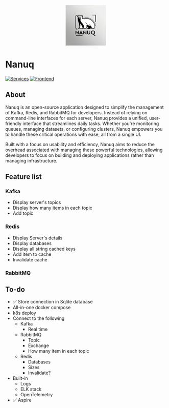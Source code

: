 <p align="center">
    <img src="./images/nanuq-logo.jpg" width="25%"  />
</p>


# Nanuq
[![Services](https://github.com/waelouf/Nanuq/actions/workflows/dotnet.yml/badge.svg)](https://github.com/waelouf/Nanuq/actions/workflows/dotnet.yml)
[![Frontend](https://github.com/waelouf/Nanuq/actions/workflows/vue-app.yml/badge.svg)](https://github.com/waelouf/Nanuq/actions/workflows/vue-app.yml)

## About

Nanuq is an open-source application designed to simplify the management of Kafka, Redis, and RabbitMQ for developers. Instead of relying on command-line interfaces for each server, Nanuq provides a unified, user-friendly interface that streamlines daily tasks. Whether you're monitoring queues, managing datasets, or configuring clusters, Nanuq empowers you to handle these critical operations with ease, all from a single UI.

Built with a focus on usability and efficiency, Nanuq aims to reduce the overhead associated with managing these powerful technologies, allowing developers to focus on building and deploying applications rather than managing infrastructure.

## Feature list

### Kafka

- Display server's topics
- Display how many items in each topic
- Add topic

### Redis

- Display Server's details
- Display databases
- Display all string cached keys
- Add item to cache
- Invalidate cache

### RabbitMQ

## To-do
- ✅ Store connection in Sqlite database
- All-in-one docker compose
- k8s deploy 
- Connect to the following
  - Kafka
    - Real time
  - RabbitMQ
    - Topic
    - Exchange
    - How many item in each topic
  - Redis
    - Databases
    - Sizes
    - Invalidate?
- Built-in
  - Logs
  - ELK stack
  - OpenTelemetry
- ✅ Aspire
